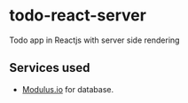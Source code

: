 # todo-react-server
Todo app in Reactjs with server side rendering

Services used
-------------
- [Modulus.io](https://modulus.io/) for database.
